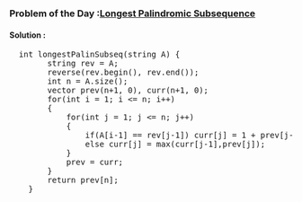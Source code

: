 ### Problem of the Day :[Longest Palindromic Subsequence](https://practice.geeksforgeeks.org/problems/longest-palindromic-subsequence-1612327878/1)

#### Solution :
<pre>
  int longestPalinSubseq(string A) {
        string rev = A;
        reverse(rev.begin(), rev.end());
        int n = A.size();
        vector<int> prev(n+1, 0), curr(n+1, 0);
        for(int i = 1; i <= n; i++)
        {
            for(int j = 1; j <= n; j++)
            {
                if(A[i-1] == rev[j-1]) curr[j] = 1 + prev[j-1];
                else curr[j] = max(curr[j-1],prev[j]);
            }
            prev = curr;
        }
        return prev[n];
    }
</pre>
